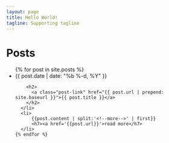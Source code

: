 ```yaml
---
layout: page
title: Hello World!
tagline: Supporting tagline
---
```

<h1 class="page-heading">Posts</h1>

<ul class="post-list">
    {% for post in site.posts %}
      <li>
        <span class="post-meta">{{ post.date | date: "%b %-d, %Y" }}</span>

        <h2>
          <a class="post-link" href="{{ post.url | prepend: site.baseurl }}">{{ post.title }}</a>
        </h2>
      </li>
      <li>
          {{post.content | split:'<!--more-->' | first}}
          <h7><a href='{{post.url}}'>read more</h7>
      </li>
    {% endfor %}
</ul>